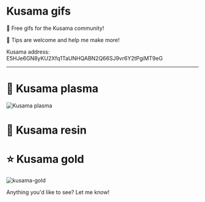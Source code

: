 # Kusama gifs

💖 Free gifs for the Kusama community!


🙏 Tips are welcome and help me make more!

Kusama address:
E5HJe6GN8yKU2Xfq1TaUNHQABN2Q66SJ9vr6Y2tPgiMT9eG

-----

# 🔮 Kusama plasma
![Kusama plasma](https://user-images.githubusercontent.com/5248378/101265403-84c9fb00-3746-11eb-9f35-c273f81db8cf.gif)

# 📐 Kusama resin


# ⭐ Kusama gold 
![kusama-gold](https://user-images.githubusercontent.com/5248378/101242839-5aebe680-36fc-11eb-83d6-5df68951f702.gif)

Anything you'd like to see? Let me know! 
